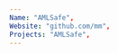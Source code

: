 ```yaml
--- 
Name: "AMLSafe", 
Website: "github.com/mm", 
Projects: "AMLSafe",
--- 
```

<!--lang:en--> 

<!--lang:es--] 

<!--lang:de--] 

<!--lang:fr--] 

<!--lang:pl--] 

<!--lang:uk--] 

[!--lang:*--> 